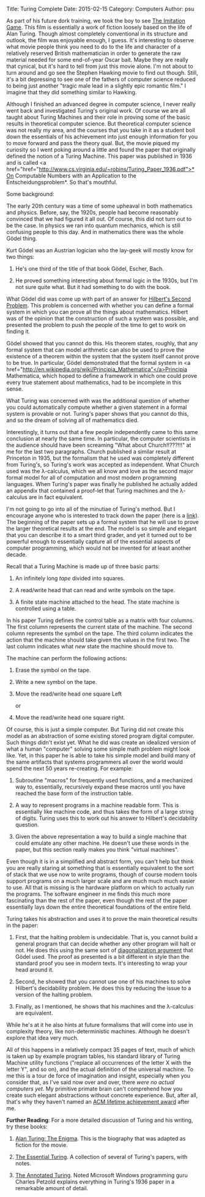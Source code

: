 Title: Turing Complete
Date: 2015-02-15
Category: Computers
Author: psu

As part of his future dork training, we took the boy to see <a href="http://www.imdb.com/title/tt2084970/">The Imitation Game</a>. This film is essentially a work of fiction loosely based on the life of Alan Turing. Though almost completely conventional in its structure and outlook, the film was enjoyable enough, I guess. It's interesting to observe what movie people think you need to do to the life and character of a relatively reserved British mathematician in order to generate the raw material needed for some end-of-year Oscar bait. Maybe they are really that cynical, but it's hard to tell from just this movie alone. I'm not about to turn around and go see the Stephen Hawking movie to find out though. Still, it's a bit depressing to see one of the fathers of computer science reduced to being just another "tragic male lead in a slightly epic romantic film." I imagine that they did something similar to Hawking. 

Although I finished an advanced degree in computer science, I never really went back and investigated Turing's original work. Of course we are all taught about Turing Machines and their role in proving some of the basic results in theoretical computer science. But theoretical computer science was not really my area, and the courses that you take in it as a student boil down the essentials of his achievement into just enough information for you to move forward and pass the theory qual. But, the movie piqued my curiosity so I went poking around a little and found the paper that originally defined the notion of a Turing Machine. This paper was published in 1936 and is called <a href="href="http://www.cs.virginia.edu/~robins/Turing_Paper_1936.pdf">*On Computable Numbers with an Application to the Entscheidungsproblem*</a>. So that's mouthful.

Some background:

The early 20th century was a time of some upheaval in both mathematics and physics. Before, say, the 1920s, people had become reasonably convinced that we had figured it all out. Of course, this did not turn out to be the case. In physics we ran into quantum mechanics, which is still confusing people to this day. And in mathematics there was the whole Gödel thing.

<a hrf="http://en.wikipedia.org/wiki/Kurt_Gödel">Kurt Gödel</a> was an Austrian logician who the lay-geek will mostly know for two things:

1. He's one third of the title of that book Gödel, Escher, Bach.

2. He proved something interesting about formal logic in the 1930s, but I'm not sure quite what. But it had something to do with the book.

What Gödel did was come up with part of an answer for <a href="http://en.wikipedia.org/wiki/Hilbert%27s_second_problem">Hilbert's Second Problem</a>. This problem is concerned with whether you can define a formal system in which you can prove all the things about mathematics. Hilbert was of the opinion that the construction of such a system was possible, and presented the problem to push the people of the time to get to work on finding it.

Gödel showed that you cannot do this. His theorem states, roughly, that any formal system that can model arithmetic can also be used to prove the existence of a theorem within the system that the system itself cannot prove to be true. In particular, Gödel demonstrated that the formal system in <a href="http://en.wikipedia.org/wiki/Principia_Mathematica"</a>Principia Mathematica</a>, which hoped to define a framework in which one could prove every true statement about mathematics, had to be incomplete in this sense.

What Turing was concerned with was the additional question of whether you could automatically compute whether a given statement in a formal system is provable or not. Turing's paper shows that you cannot do this, and so the dream of solving all of mathematics died.

Interestingly, it turns out that a few people independently came to this same conclusion at nearly the same time. In particular, the computer scientists in the audience should have been screaming "What about Church!!???!!!" at me for the last two paragraphs. Church published a similar result at Princeton in 1935, but the formalism that he used was completely different from Turing's, so Turing's work was accepted as independent. What Church used was the &#955;-calculus, which we all know and love as the second major formal model for all of computation and most modern programming languages. When Turing's paper was finally he published he actually added an appendix that contained a proof-let that Turing machines and the &#955;-calculus are in fact equivalent.

I'm not going to go into all of the minutiae of Turing's method. But I encourage anyone who is interested to track down the paper (here is a <a href="http://www.cs.virginia.edu/~robins/Turing_Paper_1936.pdf">link</a>). The beginning of the paper sets up a formal system that he will use to prove the larger theoretical results at the end. The model is so simple and elegant that you can describe it to a smart third grader, and yet it turned out to be powerful enough to essentially capture all of the essential aspects of computer programming, which would not be invented for at least another decade.

Recall that a Turing Machine is made up of three basic parts:

1. An infinitely long *tape* divided into squares.

2. A read/write head that can read and write symbols on the tape.

3. A finite state machine attached to the head. The state machine is controlled using a table.

In his paper Turing defines the control table as a matrix with four columns. The first column represents the current state of the machine. The second column represents the symbol on the tape. The third column indicates the action that the machine should take given the values in the first two. The last column indicates what *new* state the machine should move to.

The machine can perform the following actions:

1. Erase the symbol on the tape.

2. Write a new symbol on the tape.

3. Move the read/write head one square Left

	or

4. Move the read/write head one square right.

Of course, this is just a simple computer. But Turing did not create this model as an abstraction of some existing stored program digital computer. Such things didn't exist yet. What he did was create an idealized version of what a human "computer" solving some simple math problem might look like. Yet, in this paper he is able to take his simple model and build many of the same artifacts that systems programmers all over the world would spend the next 50 years re-creating. For example:

1. Subroutine "macros" for frequently used functions, and a mechanized way to, essentially, recursively expand these macros until you have reached the base form of the instruction table.

2. A way to represent programs in a machine readable form. This is essentially like machine code, and thus takes the form of a large string of digits. Turing uses this to work out his answer to Hilbert's decidability question.  

3. Given the above representation a way to build a single machine that could emulate any other machine. He doesn't use these words in the paper, but this section really makes you think "virtual machines".

Even though it is in a simplified and abstract form, you can't help but think you are really staring at something that is essentially equivalent to the sort of stack that we use now to write programs, though of course modern tools support programs on a much larger scale and are much much much easier to use. All that is missing is the hardware platform on which to actually run the programs. The software engineer in me finds this much more fascinating than the rest of the paper, even though the rest of the paper essentially lays down the entire theoretical foundations of the entire field.

Turing takes his abstraction and uses it to prove the main theoretical results in the paper:

1. First, that the halting problem is undecidable. That is, you cannot build a general program that can decide whether any other program will halt or not. He does this using the same sort of <a href="http://en.wikipedia.org/wiki/Cantor%27s_diagonal_argument">diagonalization argument</a> that Gödel used. The proof as presented is a bit different in style than the standard proof you see in modern texts. It's interesting to wrap your head around it.

2. Second, he showed that you cannot use one of his machines to solve Hilbert's decidability problem. He does this by reducing the issue to a version of the halting problem.

3. Finally, as I mentioned, he shows that his machines and the &#955;-calculus are equivalent.

While he's at it he also hints at future formalisms that will come into use in complexity theory, like non-deterministic machines. Although he doesn't explore that idea very much.

All of this happens in a relatively compact 35 pages of text, much of which is taken up by example program tables, his standard library of Turing Machine utility functions ("replace all occurrences of the letter X with the letter Y", and so on), and the actual definition of the universal machine. To me this is a tour de force of imagination and insight, especially when you consider that, as I've said now over and over, there *were no actual computers yet*. My primitive primate brain can't comprehend how you create such elegant abstractions without concrete experience. But, after all, that's why they haven't named an <a href="http://amturing.acm.org/byyear.cfm">ACM lifetime achievement award</a> after me.

**Further Reading**: For a more detailed discussion of Turing and his writing, try these books:

1. <a href="http://www.amazon.com/Alan-Turing-Enigma-Inspired-Imitation/dp/069116472X/">Alan Turing: The Enigma</a>. This is the biography that was adapted as fiction for the movie.

2. <a href="http://www.amazon.com/Essential-Turing-Philosophy-Artificial-Intelligence/dp/0198250800/">The Essential Turing</a>. A collection of several of Turing's papers, with notes.

3. <a href="http://www.amazon.com/Annotated-Turing-Through-Historic-Computability/dp/0470229055/">The Annotated Turing</a>. Noted Microsoft Windows programming guru Charles Petzold explains everything in Turing's 1936 paper in a remarkable amount of detail.